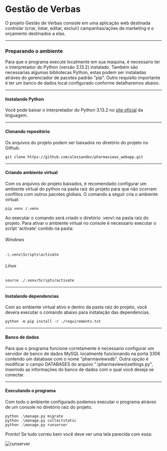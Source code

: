 # Gestão de Verbas

O projeto Gestão de Verbas consiste em uma aplicação web destinada controlar (criar, listar, editar, excluir) campanhas/ações de marketing e o orçamento destinados a elas.

***

### Preparando o ambiente

Para que o programa execute localmente em sua maquina, é necessario ter o interpretador do Python (versão 3.13.2) instalado. Também são necessarias algumas bibliotecas Python, 
estas podem ser instaladas atráves do gerenciador de pacotes padrão "pip". Outro requisito importante é ter um banco de dados local configurado conforme detalharemos abaixo.

***
#### Instalando Python

Você pode baixar o interpretador do Python 3.13.2 no [site oficial](https://www.python.org/downloads/) da linguagem.

***
#### Clonando repositório

Os arquivos do projeto podem ser baixados no diretório do projeto no Github.
```
git clone https://github.com/alexsandev/pharmaviews_webapp.git
```
***
#### Criando ambiente virtual

Com os arquivos do projeto baixados, é recomendado configurar um ambiente virtual do python na pasta raiz do projeto para que não ocorram conflitos com outros pacotes globais. 
O comando a seguir cria o ambiente virtual:
```
pip venv /.venv
```
Ao executar o comando será criado o diretório \.venv\ na pasta raiz do projeto. Para ativar o ambiente virtual no console é necessario executar o script 'activate' contido na pasta:

###### Windows
```
.\.venv\Scripts\activate
```

###### Linux
```
source ./.venv/Scripts/activate
```

***
#### Instalando dependencias
Com ao ambiente virtual ativo e dentro da pasta raiz do projeto, você devera executar o comando abaixo para instalação das dependencias.
```
python -m pip install -r ./requirements.txt
```
***
#### Banco de dados
Para que o programa funcione corretamente é necessario configurar um servidor de banco de dados MySQL localmente
funcionando na porta 3306 contendo um database com o nome "pharmaviewsdb". Outra opção é modificar o campo DATABASES do arquivo ".\pharmaviews\settings.py", inserindo as informações do
banco de dados com o qual você deseja se conectar.

***
#### Executando o programa
Com todo o ambiente configurado podemos executar o programa atráves de um console no diretório raiz do projeto.
```
python .\manage.py migrate
python .\manage.py collectstatic
python .\manage.py runserver
```
Pronto! Se tudo correu bem você deve ver uma tela parecida com essa:

![runserver](https://github.com/user-attachments/assets/bbe5e9d6-4bae-4dfb-85ac-b47f3b205548)


